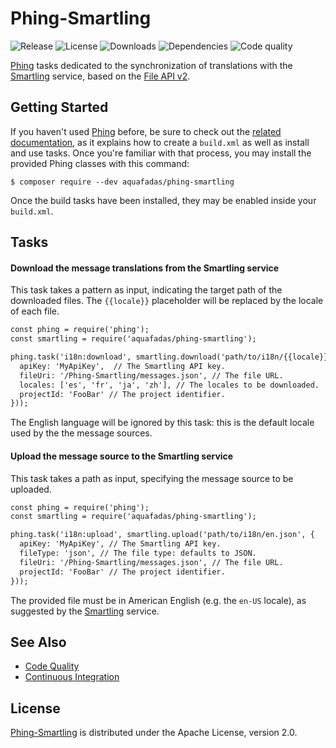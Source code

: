 # Phing-Smartling
![Release](http://img.shields.io/packagist/v/aquafadas/phing-smartling.svg) ![License](http://img.shields.io/packagist/l/aquafadas/phing-smartling.svg) ![Downloads](http://img.shields.io/packagist/dt/aquafadas/phing-smartling.svg) ![Dependencies](http://img.shields.io/david/aquafadas-com/phing-smartling.svg) ![Code quality](https://img.shields.io/codacy/grade/a694355860834f91b2072e49b2825106.svg)

[Phing](https://www.phing.info) tasks dedicated to the synchronization of translations with the [Smartling](https://www.smartling.com) service, based on the [File API v2](http://docs.smartling.com/pages/API/v2).

## Getting Started
If you haven't used [Phing](https://www.phing.info) before, be sure to check out the [related documentation](https://www.phing.info/docs/guide/stable/), as it explains how to create a `build.xml` as well as install and use tasks.
Once you're familiar with that process, you may install the provided Phing classes with this command:

```shell
$ composer require --dev aquafadas/phing-smartling
```

Once the build tasks have been installed, they may be enabled inside your `build.xml`.

## Tasks

#### Download the message translations from the Smartling service
This task takes a pattern as input, indicating the target path of the downloaded files.
The `{{locale}}` placeholder will be replaced by the locale of each file.

```xml
const phing = require('phing');
const smartling = require('aquafadas/phing-smartling');

phing.task('i18n:download', smartling.download('path/to/i18n/{{locale}}.json', {
  apiKey: 'MyApiKey',  // The Smartling API key.
  fileUri: '/Phing-Smartling/messages.json', // The file URL.
  locales: ['es', 'fr', 'ja', 'zh'], // The locales to be downloaded.
  projectId: 'FooBar' // The project identifier.
}));
```

The English language will be ignored by this task: this is the default locale used by the the message sources.

#### Upload the message source to the Smartling service
This task takes a path as input, specifying the message source to be uploaded.

```xml
const phing = require('phing');
const smartling = require('aquafadas/phing-smartling');

phing.task('i18n:upload', smartling.upload('path/to/i18n/en.json', {
  apiKey: 'MyApiKey', // The Smartling API key.
  fileType: 'json', // The file type: defaults to JSON.
  fileUri: '/Phing-Smartling/messages.json', // The file URL.
  projectId: 'FooBar' // The project identifier.
}));
```

The provided file must be in American English (e.g. the `en-US` locale), as suggested by the [Smartling](https://www.smartling.com) service.

## See Also
- [Code Quality](https://www.codacy.com/app/aquafadas/phing-smartling)
- [Continuous Integration](https://travis-ci.org/aquafadas-com/phing-smartling)

## License
[Phing-Smartling](https://github.com/aquafadas-com/phing-smartling) is distributed under the Apache License, version 2.0.
